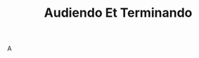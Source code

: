---
title: Audiendo Et Terminando
letter: A
permalink: "/definitions/bld-audiendo-et-terminando.html"
body: A
published_at: '2018-07-07'
source: Black's Law Dictionary 2nd Ed (1910)
layout: post
---